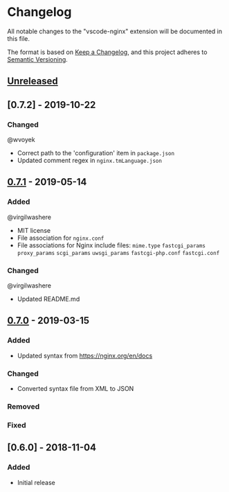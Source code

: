 # Changelog

All notable changes to the "vscode-nginx" extension will be documented in this file.

The format is based on [Keep a Changelog](https://keepachangelog.com/en/1.0.0/),
and this project adheres to [Semantic Versioning](https://semver.org/spec/v2.0.0.html).

## [Unreleased]

## [0.7.2] - 2019-10-22

### Changed

@wvoyek

- Correct path to the 'configuration' item in `package.json`
- Updated comment regex in `nginx.tmLanguage.json`

## [0.7.1] - 2019-05-14

### Added

@virgilwashere

- MIT license
- File association for `nginx.conf` 
- File associations for Nginx include files:
    `mime.type`
    `fastcgi_params`
    `proxy_params`
    `scgi_params`
    `uwsgi_params`
    `fastcgi-php.conf`
    `fastcgi.conf`

### Changed

@virgilwashere

- Updated README.md

## [0.7.0] - 2019-03-15

### Added

- Updated syntax from https://nginx.org/en/docs

### Changed

- Converted syntax file from XML to JSON

### Removed

### Fixed

## [0.6.0] - 2018-11-04

### Added

- Initial release

[Unreleased]: https://github.com/william-voyek/vscode-nginx/compare/v0.7.0...HEAD
[0.7.1]: https://github.com/william-voyek/vscode-nginx/compare/v0.7.0...v0.7.1
[0.7.0]: https://github.com/william-voyek/vscode-nginx/compare/v0.6.0...v0.7.0
